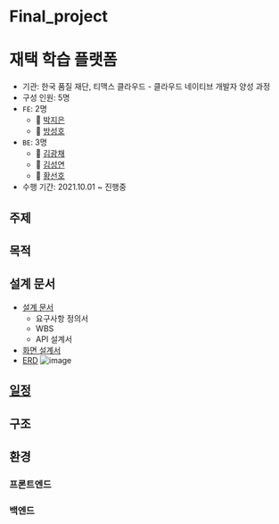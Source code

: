 # Final_project
# 재택 학습 플랫폼 
- 기관: 한국 품질 재단, 티맥스 클라우드 - 클라우드 네이티브 개발자 양성 과정
- 구성 인원: 5명
- `FE`: 2명
  - :girl: [박지은](https://github.com/jjiiiiinie)
  - :boy: [방성호](https://github.com/crosstreet74)
- `BE`: 3명
  - :man: [김광채](https://github.com/kimkc)
  - :boy: [김성연](https://github.com/k-ksy)
  - :man: [황선호](https://github.com/Alexhwang95)
- 수행 기간: 2021.10.01 ~ 진행중

## 주제


## 목적


## 설계 문서
- [설계 문서](https://docs.google.com/spreadsheets/d/1nXlVDl9FZ3lZM1hbazguvHupSsQA4Vqa2ZD5JIATBfw/edit?usp=sharing)
  - 요구사항 정의서
  - WBS
  - API 설계서
- [화면 설계서](https://docs.google.com/presentation/d/1v9jZN-RnLxU3hFlDITTAdjOBOzMNIoAIEV3mUk0_Rms/edit?usp=sharing)
- [ERD](https://www.erdcloud.com/d/sY8xqemYbdWvrKxSs)
![image](https://user-images.githubusercontent.com/42633180/135993085-b6beff8d-1ad4-47c0-8507-f20d8d52ab32.png)


## [일정](https://github.com/Tmax1grp/Final_project/milestones)


## 구조


## 환경
### 프론트엔드


### 백엔드


